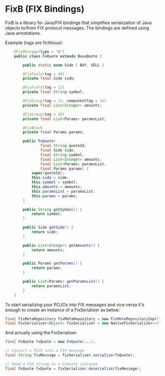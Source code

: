 FixB (FIX Bindings)
=====

FixB is a library for Java/FIX bindings that simplifies serialization of Java objects to/from FIX protocol messages. The bindings are defined using Java annotations.

Example (tags are fictitious):
```java
    @FixMessage(type = "Q")
    public class FxQuote extends BaseQuote {

        public static enum Side { BUY, SELL }

        @FixField(tag = 40)
        private final Side side;

        @FixField(tag = 12)
        private final String symbol;

        @FixGroup(tag = 13, componentTag = 14)
        private final List<Integer> amounts;

        @FixGroup(tag = 20)
        private final List<Params> paramsList;

        @FixBlock
        private final Params params;

        public FxQuote(
                final String quoteId,
                final Side side,
                final String symbol,
                final List<Integer> amounts,
                final List<Params> paramsList,
                final Params params) {
            super(quoteId);
            this.side = side;
            this.symbol = symbol;
            this.amounts = amounts;
            this.paramsList = paramsList;
            this.params = params;
        }

        public String getSymbol() {
            return symbol;
        }

        public Side getSide() {
            return side;
        }

        public List<Integer> getAmounts() {
            return amounts;
        }

        public Params getParams() {
            return params;
        }

        public List<Params> getParamsList() {
            return paramsList;
        }
    }
```

To start serializing your POJOs into FIX messages and vice versa it's enough to create an instance of a FixSerializer as below:

```java
final FixMetaRepository fixMetaRepository = new FixMetaRepositoryImpl("my.package.with.fix.classes");
final FixSerializer<Object> fixSerializer = new NativeFixSerializer<>("FIX.5.0", fixMetaRepository);
```

And actually using the FixSerializer:

```java
final FxQuote fxQuote = new FxQuote(...);

// Convert a POJO into a FIX message
final String fixMessage = fixSerializer.serialize(fxQuote);

// Read a FIX string as a FxQuote instance
final FxQuote fxQuote = fixSerializer.deserialize(fixMessage);
```